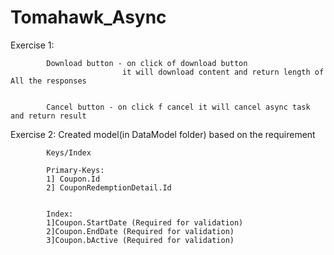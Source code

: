 # Tomahawk_Async

Exercise 1: 
			<br/>
			 
			Download button - on click of download button
							 it will download content and return length of All the responses
			
			
			Cancel button - on click f cancel it will cancel async task and return result
			
			
			
			
			
			
			
Exercise 2: 
			Created model(in DataModel folder) based on the requirement 
			
			Keys/Index
			
			Primary-Keys:
			1] Coupon.Id 
			2] CouponRedemptionDetail.Id 
			
			
			Index:
			1]Coupon.StartDate (Required for validation)
			2]Coupon.EndDate (Required for validation)
			3]Coupon.bActive (Required for validation)
			